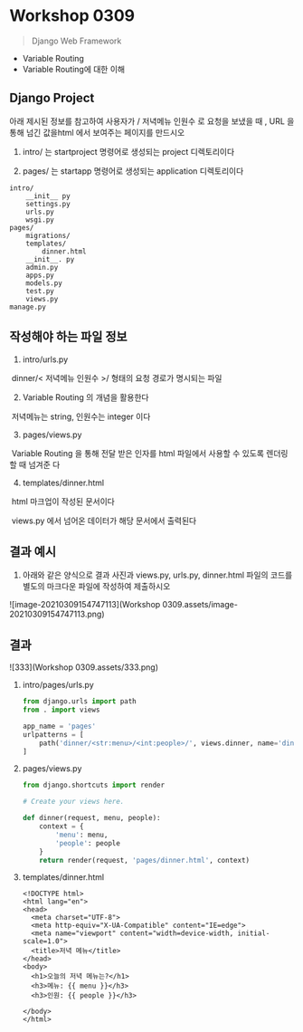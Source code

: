 # Workshop 0309

> Django Web Framework



* Variable Routing
* Variable Routing에 대한 이해



## Django Project

아래 제시된 정보를 참고하여 사용자가 / 저녁메뉴 인원수 로 요청을 보냈을 때 , URL 을 통해 넘긴 값을html 에서 보여주는 페이지를 만드시오

1) intro/ 는 startproject 명령어로 생성되는 project 디렉토리이다

2) pages/ 는 startapp 명령어로 생성되는 application 디렉토리이다

```
intro/
    __init__ py
    settings.py
    urls.py
    wsgi.py
pages/
    migrations/
    templates/
    	dinner.html
    __init__. py
    admin.py
    apps.py
    models.py
    test.py
    views.py
manage.py
```



## 작성해야 하는 파일 정보

1)  intro/urls.py

​	dinner/< 저녁메뉴 인원수 >/ 형태의 요청 경로가 명시되는 파일



2) Variable Routing 의 개념을 활용한다

​	저녁메뉴는 string, 인원수는 integer 이다



3) pages/views.py

​	Variable Routing 을 통해 전달 받은 인자를 html 파일에서 사용할 수 있도록 렌더링 할 때 넘겨준	다



4) templates/dinner.html

​	html 마크업이 작성된 문서이다 

​	views.py 에서 넘어온 데이터가 해당 문서에서 출력된다





## 결과 예시

1) 아래와 같은 양식으로 결과 사진과 views.py, urls.py, dinner.html 파일의 코드를 별도의 마크다운 파일에 작성하여 제출하시오

![image-20210309154747113](Workshop 0309.assets/image-20210309154747113.png)



## 결과

![333](Workshop 0309.assets/333.png)

1. intro/pages/urls.py

   ```python
   from django.urls import path
   from . import views
   
   app_name = 'pages'
   urlpatterns = [
       path('dinner/<str:menu>/<int:people>/', views.dinner, name='dinner')
   ]
   ```

   

2. pages/views.py

   ```python
   from django.shortcuts import render
   
   # Create your views here.
   
   def dinner(request, menu, people):
       context = {
           'menu': menu,
           'people': people
       }
       return render(request, 'pages/dinner.html', context)
   ```

   

3. templates/dinner.html

   ```django
   <!DOCTYPE html>
   <html lang="en">
   <head>
     <meta charset="UTF-8">
     <meta http-equiv="X-UA-Compatible" content="IE=edge">
     <meta name="viewport" content="width=device-width, initial-scale=1.0">
     <title>저녁 메뉴</title>
   </head>
   <body>
     <h1>오늘의 저녁 메뉴는?</h1>
     <h3>메뉴: {{ menu }}</h3>
     <h3>인원: {{ people }}</h3>
     
   </body>
   </html>
   ```

   